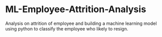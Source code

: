 # ML-Employee-Attrition-Analysis
Analysis on attrition of employee and building a machine learning model using python to classify the employee who likely to resign.
